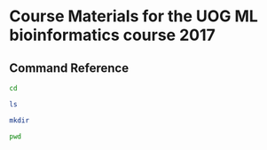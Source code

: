 # Course Materials for the UOG ML bioinformatics course 2017

## Command Reference

```bash
cd
```

```bash
ls
```

```bash
mkdir
```

```bash
pwd
```

